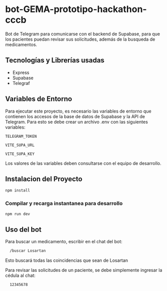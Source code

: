 # bot-GEMA-prototipo-hackathon-cccb

Bot de Telegram para comunicarse con el backend de Supabase, para que los pacientes puedan revisar sus solicitudes, además de la busqueda de medicamentos.

## Tecnologías y Librerías usadas

- Express
- Supabase
- Telegraf

## Variables de Entorno

Para ejecutar este proyecto, es necesario las variables de entorno que contienen los accesos de la base de datos de Supabase y la API de Telegram. Para esto se debe crear un archivo .env con las siguientes variables:

`TELEGRAM_TOKEN`

`VITE_SUPA_URL`

`VITE_SUPA_KEY`

Los valores de las variables deben consultarse con el equipo de desarrollo.

## Instalacion del Proyecto

```sh
npm install
```

### Compilar y recarga instantanea para desarrollo

```sh
npm run dev
```

## Uso del bot

Para buscar un medicamento, escribir en el chat del bot:

```bash
  /buscar Losartan
```

Esto buscará todas las coincidencias que sean de Losartan

Para revisar las solicitudes de un paciente, se debe simplemente ingresar la cédula al chat:

```bash
  12345678
```

